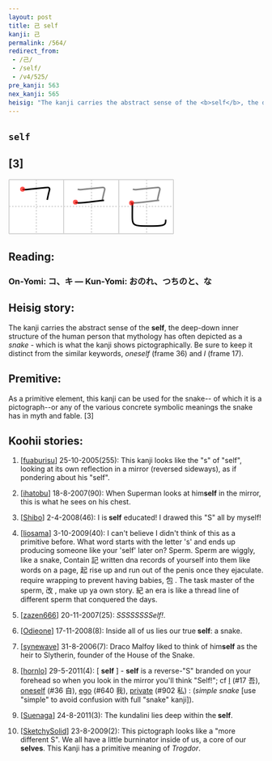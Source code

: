 ```yaml
---
layout: post
title: 己 self
kanji: 己
permalink: /564/
redirect_from:
 - /己/
 - /self/
 - /v4/525/
pre_kanji: 563
nex_kanji: 565
heisig: "The kanji carries the abstract sense of the <b>self</b>, the deep-down inner structure of the human person that mythology has often depicted as a <i>snake</i> - which is what the kanji shows pictographically. Be sure to keep it distinct from the similar keywords, <i>oneself</i> (frame 36) and <i>I</i> (frame 17). As a primitive element, this kanji can be used for the snake-- of which it is a pictograph--or any of the various concrete symbolic meanings the snake has in myth and fable. [3]"
---
```


## `self`

## [3]

<div class="stroke"><img src="../images/E5B7B1.png" /></div>

## Reading:

### On-Yomi: コ、キ &mdash; Kun-Yomi: おのれ、つちのと、な

## Heisig story:

The kanji carries the abstract sense of the <b>self</b>, the deep-down inner structure of the human person that mythology has often depicted as a <i>snake</i> - which is what the kanji shows pictographically. Be sure to keep it distinct from the similar keywords, <i>oneself</i> (frame 36) and <i>I</i> (frame 17).

## Premitive:

As a primitive element, this kanji can be used for the snake-- of which it is a pictograph--or any of the various concrete symbolic meanings the snake has in myth and fable. [3]

## Koohii stories:

1) [<a href="http://kanji.koohii.com/profile/fuaburisu">fuaburisu</a>] 25-10-2005(255): This kanji looks like the &quot;s&quot; of &quot;self&quot;, looking at its own reflection in a mirror (reversed sideways), as if pondering about his &quot;self&quot;.

2) [<a href="http://kanji.koohii.com/profile/ihatobu">ihatobu</a>] 18-8-2007(90): When Superman looks at him<strong>self</strong> in the mirror, this is what he sees on his chest.

3) [<a href="http://kanji.koohii.com/profile/Shibo">Shibo</a>] 2-4-2008(46): I is<strong> self</strong> educated! I drawed this &quot;S&quot; all by myself!

4) [<a href="http://kanji.koohii.com/profile/liosama">liosama</a>] 3-10-2009(40): I can&#039;t believe I didn&#039;t think of this as a primitive before. What word starts with the letter &#039;s&#039; and ends up producing someone like your &#039;self&#039; later on? Sperm. Sperm are wiggly, like a snake, Contain 記 written dna records of yourself into them like words on a page, 起 rise up and run out of the penis once they ejaculate. require wrapping to prevent having babies, 包 . The task master of the sperm, 改 , make up ya own story. 紀 an era is like a thread line of different sperm that conquered the days.

5) [<a href="http://kanji.koohii.com/profile/zazen666">zazen666</a>] 20-11-2007(25): <em>SSSSSSSSelf!</em>.

6) [<a href="http://kanji.koohii.com/profile/Odieone">Odieone</a>] 17-11-2008(8): Inside all of us lies our true<strong> self</strong>: a snake.

7) [<a href="http://kanji.koohii.com/profile/synewave">synewave</a>] 31-8-2006(7): Draco Malfoy liked to think of him<strong>self</strong> as the heir to Slytherin, founder of the House of the Snake.

8) [<a href="http://kanji.koohii.com/profile/hornlo">hornlo</a>] 29-5-2011(4): [ <strong>self</strong> ] - <strong>self</strong> is a reverse-&quot;S&quot; branded on your forehead so when you look in the mirror you&#039;ll think &quot;Self!&quot;; cf <a href="../v4/17">I</a> (#17 吾), <a href="../v4/36">oneself</a> (#36 自), <a href="../v4/640">ego</a> (#640 我), <a href="../v4/902">private</a> (#902 私) : (<em>simple snake</em> [use &quot;simple&quot; to avoid confusion with full &quot;snake&quot; kanji]).

9) [<a href="http://kanji.koohii.com/profile/Suenaga">Suenaga</a>] 24-8-2011(3): The kundalini lies deep within the<strong> self</strong>.

10) [<a href="http://kanji.koohii.com/profile/SketchySolid">SketchySolid</a>] 23-8-2009(2): This pictograph looks like a &quot;more different S&quot;. We all have a little burninator inside of us, a core of our <strong>selves</strong>. This Kanji has a primitive meaning of <em>Trogdor</em>.
